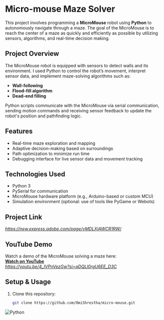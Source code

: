 # Micro-mouse Maze Solver

This project involves programming a **MicroMouse** robot using **Python** to autonomously navigate through a maze. The goal of the MicroMouse is to reach the center of a maze as quickly and efficiently as possible by utilizing sensors, algorithms, and real-time decision making.

## Project Overview

The MicroMouse robot is equipped with sensors to detect walls and its environment. I used Python to control the robot’s movement, interpret sensor data, and implement maze-solving algorithms such as:

- **Wall-following**
- **Flood-fill algorithm**
- **Dead-end filling**

Python scripts communicate with the MicroMouse via serial communication, sending motion commands and receiving sensor feedback to update the robot's position and pathfinding logic.

## Features

- Real-time maze exploration and mapping
- Adaptive decision-making based on surroundings
- Path optimization to minimize run time
- Debugging interface for live sensor data and movement tracking

## Technologies Used

- Python 3
- PySerial for communication
- MicroMouse hardware platform (e.g., Arduino-based or custom MCU)
- Simulation environment (optional: use of tools like PyGame or Webots)

## Project Link

*https://new.express.adobe.com/page/vMDLXjAWCR1RW/*

## YouTube Demo

Watch a demo of the MicroMouse solving a maze here:  
[**Watch on YouTube**](#)  
*https://youtu.be/4_IVPnVezGw?si=qDQLl0rgU6EE_D3C*

## Setup & Usage

1. Clone this repository:
   ```bash
   git clone https://github.com/OmiShrestha/micro-mouse.git

![Python](https://img.shields.io/badge/Python-3776AB?style=for-the-badge&logo=python&logoColor=white)
